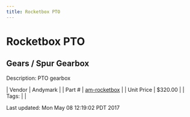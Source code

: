 ```yaml
---
title: Rocketbox PTO
---
```


# Rocketbox PTO
## Gears / Spur Gearbox
Description: 	PTO gearbox 

| Vendor | Andymark | 
| Part # | [am-rocketbox](http://www.andymark.com/PTO-p/am-rocketbox.htm) | 
| Unit Price | $320.00 | 
| Tags: |  | 

Last updated: Mon May 08 12:19:02 PDT 2017